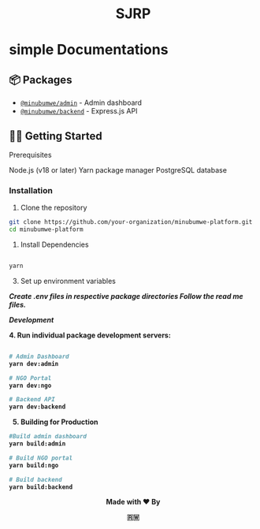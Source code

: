 <div align="center">
  <h1>SJRP</h1>

</div>

# simple Documentations 

## 📦 Packages

- [`@minubumwe/admin`](./apps/admin) - Admin dashboard
- [`@minubumwe/backend`](./apps/backend) - Express.js API

## 🚀🚀 Getting Started
Prerequisites

Node.js (v18 or later)
Yarn package manager
PostgreSQL database

### Installation

1. Clone the repository
```bash
git clone https://github.com/your-organization/minubumwe-platform.git
cd minubumwe-platform 

```



1. Install Dependencies

```bash 

yarn 
```


3. Set up environment variables


<i><b> Create .env files in respective package directories
Follow the read me files.

Development

<b></i>
4. Run individual package development servers:

```bash

# Admin Dashboard
yarn dev:admin

# NGO Portal
yarn dev:ngo

# Backend API
yarn dev:backend

```


5. Building for Production

```bash
#Build admin dashboard
yarn build:admin

# Build NGO portal
yarn build:ngo

# Build backend
yarn build:backend

```









<div align="center">

  <p><b>Made with  ❤️  By   <p> 🇷🇼 </p>
</b></p>
</div>
